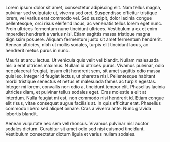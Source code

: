 Lorem ipsum dolor sit amet, consectetur adipiscing elit. Nam tellus magna, pulvinar sed vulputate ut, viverra sed orci. Suspendisse efficitur tristique lorem, vel varius erat commodo vel. Sed suscipit, dolor lacinia congue pellentesque, orci risus eleifend lacus, ac venenatis tellus lorem eget nunc. Proin ultrices fermentum nunc tincidunt ultrices. Vestibulum a ex et enim imperdiet hendrerit a varius nisi. Etiam sagittis massa tristique magna dignissim posuere. Aliquam fermentum justo sit amet fermentum hendrerit. Aenean ultricies, nibh ut mollis sodales, turpis elit tincidunt lacus, ac hendrerit metus purus in nunc.

Mauris at arcu lectus. Ut vehicula quis velit vel blandit. Nullam malesuada nisi a erat ultrices maximus. Nullam id ultrices purus. Vivamus pulvinar, odio nec placerat feugiat, ipsum elit hendrerit sem, sit amet sagittis odio massa quis leo. Integer id feugiat lectus, ut pharetra nisl. Pellentesque habitant morbi tristique senectus et netus et malesuada fames ac turpis egestas. Integer mi lorem, convallis non odio a, tincidunt tempor elit. Phasellus lacinia ultricies diam, et pulvinar tellus sodales eget. Cras molestie a elit at interdum. Nulla feugiat mi est, non commodo nisi hendrerit id. Etiam congue elit risus, vitae consequat augue facilisis at. In quis efficitur erat. Phasellus commodo libero sed aliquet ornare. Cras a viverra ante. Nunc gravida lobortis blandit.

Aenean vulputate nec sem vel rhoncus. Vivamus pulvinar nisl auctor sodales dictum. Curabitur sit amet odio sed nisi euismod tincidunt. Vestibulum consectetur dictum ligula et varius nullam sodales.